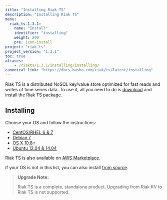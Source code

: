 ```yaml
---
title: "Installing Riak TS"
description: "Installing Riak TS"
menu:
  riak_ts-1.3.1:
    name: "Install"
    identifier: "installing"
    weight: 200
    pre: icon-install
project: "riak_ts"
project_version: "1.3.1"
toc: true
aliases:
    - /riakts/1.3.1/installing/installing/
canonical_link: "https://docs.basho.com/riak/ts/latest/installing"
---
```



[AWS]: aws/
[concept aae]: /riak/kv/2.1.3/learn/concepts/active-anti-entropy
[Centos]: rhel-centos/
[Debian]: debian-ubuntu/
[download]: ../downloads/
[OSX]: mac-osx/
[source]: source/
[Ubuntu]: debian-ubuntu/


Riak TS is a distributed NoSQL key/value store optimized for fast reads and writes of time series data. To use it, all you need to do is [download][download] and install the Riak TS package.
 

## Installing

Choose your OS and follow the instructions:

* [CentOS/RHEL 6 & 7][Centos]
* [Debian 7][Debian]
* [OS X 10.8+][OSX]
* [Ubuntu 12.04 & 14.04][Ubuntu]

Riak TS is also available on [AWS Marketplace][AWS].

If your OS is not in this list, you can also install [from source][source].

>**Upgrade Note:** 
>
>Riak TS is a complete, standalone product. Upgrading from Riak KV to Riak TS is not supported.